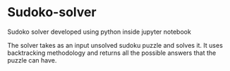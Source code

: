 # Sudoko-solver
Sudoko solver developed using python inside jupyter notebook

The solver takes as an input unsolved sudoku puzzle and solves it.
It uses backtracking methodology and returns all the possible answers that the puzzle can have.